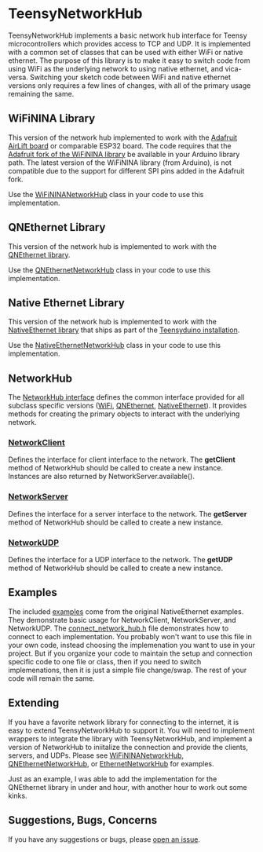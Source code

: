 # TeensyNetworkHub
TeensyNetworkHub implements a basic network hub interface for Teensy microcontrollers which provides access
to TCP and UDP. It is implemented with a common set of classes that can be used with either WiFi or native
ethernet. The purpose of this library is to make it easy to switch code from using WiFi as the underlying
network to using native ethernet, and vica-versa. Switching your sketch code between WiFi and native ethernet
versions only requires a few lines of changes, with all of the primary usage remaining the same.

## WiFiNINA Library
This version of the network hub implemented to work with the [Adafruit AirLift board](https://www.adafruit.com/product/4201)
or comparable ESP32 board. The code requires that the
[Adafruit fork of the WiFiNINA library](https://github.com/adafruit/WiFiNINA/) be available in your Arduino
library path. The latest version of the WiFiNINA library (from Arduino), is not compatible due to the support
for different SPI pins added in the Adafruit fork.

Use the [WiFiNINANetworkHub](https://github.com/markwomack/TeensyNetworkHub/blob/main/src/WiFiNINANetworkHub.h) class
in your code to use this implementation.

## QNEthernet Library
This version of the network hub is implemented to work with the
[QNEthernet library](https://github.com/ssilverman/QNEthernet).

Use the [QNEthernetNetworkHub](https://github.com/markwomack/TeensyNetworkHub/blob/main/src/QNEthernetNetworkHub.h) class
in your code to use this implementation.

## Native Ethernet Library
This version of the network hub is implemented to work with the
[NativeEthernet library](https://github.com/vjmuzik/NativeEthernet) that ships as part of the
[Teensyduino installation](https://www.pjrc.com/teensy/td_download.html).

Use the [NativeEthernetNetworkHub](https://github.com/markwomack/TeensyNetworkHub/blob/main/src/NativeEthernetNetworkHub.h) class
in your code to use this implementation.

## NetworkHub
The [NetworkHub interface](https://github.com/markwomack/TeensyNetworkHub/blob/main/src/NetworkHub.h) defines
the common interface provided for all subclass specific versions
([WiFi](https://github.com/markwomack/TeensyNetworkHub/blob/main/src/WiFiNINANetworkHub.h),
[QNEthernet](https://github.com/markwomack/TeensyNetworkHub/blob/main/src/QNEthernetNetworkHub.h),
[NativeEthernet](https://github.com/markwomack/TeensyNetworkHub/blob/main/src/NativeEthernetNetworkHub.h)). It provides
methods for creating the primary objects to interact with the underlying network.

### [NetworkClient](https://github.com/markwomack/TeensyNetworkHub/blob/main/src/NetworkClient.h)
Defines the interface for client interface to the network. The **getClient** method of NetworkHub should be
called to create a new instance. Instances are also returned by NetworkServer.available().

### [NetworkServer](https://github.com/markwomack/TeensyNetworkHub/blob/main/src/NetworkServer.h)
Defines the interface for a server interface to the network. The **getServer** method of NetworkHub should be
called to create a new instance.

### [NetworkUDP](https://github.com/markwomack/TeensyNetworkHub/blob/main/src/NetworkUDP.h)
Defines the interface for a UDP interface to the network. The **getUDP** method of NetworkHub should be called
to create a new instance.

## Examples
The included [examples](https://github.com/markwomack/TeensyNetworkHub/tree/main/examples) come from the original
NativeEthernet examples. They demonstrate basic usage for NetworkClient, NetworkServer, and NetworkUDP. The
[connect_network_hub.h](https://github.com/markwomack/TeensyNetworkHub/blob/main/examples/UDPSendReceiveString/connect_network_hub.h)
file demonstrates how to connect to each implementation. You probably won't want to use this file in your own
code, instead choosing the implemenation you want to use in your project. But if you organize your code to
maintain the setup and connection specific code to one file or class, then if you need to switch implemenations,
then it is just a simple file change/swap. The rest of your code will remain the same.

## Extending
If you have a favorite network library for connecting to the internet, it is easy to extend TeensyNetworkHub to
support it. You will need to implement wrappers to integrate the library with TeensyNetworkHub, and implement
a version of NetworkHub to iniitalize the connection and provide the clients, servers, and UDPs. Please see
[WiFiNINANetworkHub](https://github.com/markwomack/TeensyNetworkHub/blob/main/src/WiFiNINANetworkHub.h),
[QNEthernetNetworkHub](https://github.com/markwomack/TeensyNetworkHub/blob/main/src/QNEthernetNetworkHub.h), or
[EthernetNetworkHub](https://github.com/markwomack/TeensyNetworkHub/blob/main/src/EthernetNetworkHub.h) for examples.

Just as an example, I was able to add the implementation for the QNEthernet library in under and hour, with another
hour to work out some kinks.

## Suggestions, Bugs, Concerns
If you have any suggestions or bugs, please [open an issue](https://github.com/markwomack/TeensyNetworkHub/issues).

